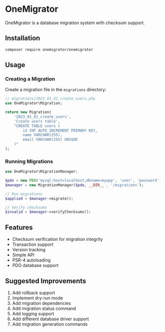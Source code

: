 # OneMigrator

OneMigrator is a database migration system with checksum support.

## Installation

```sh
composer require onemigrator/onemigrator
```

## Usage

### Creating a Migration

Create a migration file in the `migrations` directory:

```php
// migrations/2023_01_01_create_users.php
use OneMigrator\Migration;

return new Migration(
    '2023_01_01_create_users',
    'Create users table',
    "CREATE TABLE users (
        id INT AUTO_INCREMENT PRIMARY KEY,
        name VARCHAR(255),
        email VARCHAR(255) UNIQUE
    )"
);
```

### Running Migrations

```php
use OneMigrator\MigrationManager;

$pdo = new PDO('mysql:host=localhost;dbname=myapp', 'user', 'password');
$manager = new MigrationManager($pdo, __DIR__ . '/migrations');

// Run migrations
$applied = $manager->migrate();

// Verify checksums
$invalid = $manager->verifyChecksums();
```

## Features

- Checksum verification for migration integrity
- Transaction support
- Version tracking
- Simple API
- PSR-4 autoloading
- PDO database support

## Suggested Improvements

1. Add rollback support
2. Implement dry-run mode
3. Add migration dependencies
4. Add migration status command
5. Add logging support
6. Add different database driver support
7. Add migration generation commands
